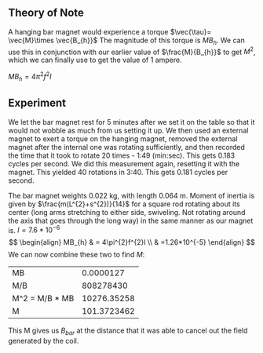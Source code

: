 ## Theory of Note

A hanging bar magnet would experience a torque $\vec{\tau}= \vec{M}\times \vec{B_{h}}$
The magnitude of this torque is $MB_{h}$. We can use this in conjunction with our earlier value of $\frac{M}{B_{h}}$ to get $M^{2}$, which we can finally use to get the value of $1$ ampere.

$MB_{h}= 4\pi^{2}f^{2}I$

## Experiment

We let the bar magnet rest for 5 minutes after we set it on the table so that it would not wobble as much from us setting it up. We then used an external magnet to exert a torque on the hanging magnet, removed the external magnet after the internal one was rotating sufficiently, and then recorded the time that it took to rotate 20 times - 1:49 (min:sec).  This gets $0.183$ cycles per second. We did this measurement again, resetting it with the magnet. This yielded 40 rotations in 3:40. This gets 0.181 cycles per second. 

The bar magnet weights 0.022 kg, with length 0.064 m. Moment of inertia is given by $\frac{m(L^{2}+s^{2})}{14}$ for a square rod rotating about its center (long arms stretching to either side, swiveling. Not rotating around the axis that goes through the long way) in the same manner as our magnet is. $I=7.6*10^{-6}$
$$
\begin{align}
MB_{h} & = 4\pi^{2}f^{2}I \\
 & =1.26*10^{-5}
\end{align}
$$
We can now combine these two to find $M$:

|                |             |
| -------------- | ----------- |
| MB             | 0.0000127   |
| M/B            | 808278430   |
| M^2 = M/B * MB | 10276.35258 |
| M              | 101.3723462 |

This M gives us $B_{bar}$ at the distance that it was able to cancel out the field generated by the coil.
